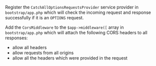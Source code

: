 Register the `CatchAllOptionsRequestsProvider` service provider in `bootstrap/app.php` which will check the incoming request and response successfully if it is an `OPTIONS` request.

Add the `CorsMiddleware` to the `$app->middleware([` array in `bootstrap/app.php` which will attach the following CORS headers to all responses:

* allow all headers
* allow requests from all origins
* allow all the headers which were provided in the request